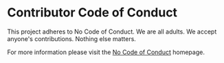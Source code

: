 <!--
SPDX-FileCopyrightText: 2019–2023 Pynguin Contributors

SPDX-License-Identifier: CC-BY-4.0
-->

# Contributor Code of Conduct

This project adheres to No Code of Conduct.  We are all adults.  We accept anyone's contributions.  Nothing else matters.

For more information please visit the [No Code of Conduct](https://nocodeofconduct.com) homepage.
